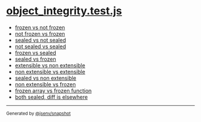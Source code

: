 # [object_integrity.test.js](../object_integrity.test.js)


- [frozen vs not frozen](frozen_vs_not_frozen/frozen_vs_not_frozen.md)
- [not frozen vs frozen](not_frozen_vs_frozen/not_frozen_vs_frozen.md)
- [sealed vs not sealed](sealed_vs_not_sealed/sealed_vs_not_sealed.md)
- [not sealed vs sealed](not_sealed_vs_sealed/not_sealed_vs_sealed.md)
- [frozen vs sealed](frozen_vs_sealed/frozen_vs_sealed.md)
- [sealed vs frozen](sealed_vs_frozen/sealed_vs_frozen.md)
- [extensible vs non extensible](extensible_vs_non_extensible/extensible_vs_non_extensible.md)
- [non extensible vs extensible](non_extensible_vs_extensible/non_extensible_vs_extensible.md)
- [sealed vs non extensible](sealed_vs_non_extensible/sealed_vs_non_extensible.md)
- [non extensible vs frozen](non_extensible_vs_frozen/non_extensible_vs_frozen.md)
- [frozen array vs frozen function](frozen_array_vs_frozen_function/frozen_array_vs_frozen_function.md)
- [both sealed, diff is elsewhere](both_sealed__diff_is_elsewhere/both_sealed__diff_is_elsewhere.md)

---

<sub>
  Generated by <a href="https://github.com/jsenv/core/tree/main/packages/tooling/snapshot">@jsenv/snapshot</a>
</sub>
